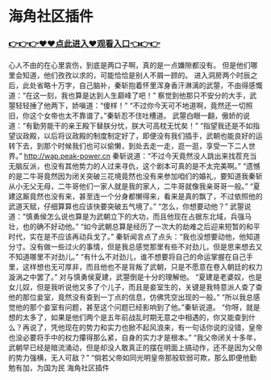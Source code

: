 # 海角社区插件

### <a href="http://www.baidu.com/link?url=ok3_Ml5QdPpOWDUDT8PseJcBKYiYUthhvs1MDf_XWaxIqoOiiz3h9rK40scs4rg4&wd">👉👉👉♥♥点此进入♥观看入口👈👉👉</a>

心人不由的在心里哀伤，到底是两口子啊，真的是一点嫌隙都没有。
    但是他们哪里会知道，他们孜孜以求的，可能恰恰是别人不屑一顾的。
    进入洞房两个时辰之后，此处省略十万字，自己脑补，秦斩抱着怀里浑身香汗淋漓的武曌，不由得感慨道：“在这一刻，我也算是达到人生巅峰了吧！”
    察觉到他那只不安分的大手，武曌轻轻捶了他两下，娇嗔道：“傻样！”
    “不过你今天可不地道啊，竟然还一切照旧，你这个女帝也太不靠谱了。”秦斩忍不住吐槽道。
    武曌白眼一翻，傲娇的说道：“有勤劳能干的亲王殿下替朕分忧，朕大可高枕无忧矣！”
    “指望我还是不如指望议政殿，以后将议政殿的制度制定好了，即便没有我们插手，武朝也能良好的运转下去，到那个时候我们也可以偷懒，到处去走一走，逛一逛，享受一下二人世界。”
    http://wap.peak-power.cn
    秦斩说道：“不过今天竟然没人跳出来找茬充当无脑反派，也没有其他势力的人过来寻仇，这个剧本可真的是不太完美啊。”
    “遗憾的是二牛哥竟然因为闭关突破三花境竟然也没有来参加咱们的婚礼，要知道我秦斩从小无父无母，二牛哥他们一家人就是我的家人，二牛哥就像我亲哥哥一般。”
    “夏建这厮竟然也没有来，甚至连一个分身都懒得来，看来是真的飘了，不过依照他的武道天赋，仔细算算也应该快要突破五气境了。”
    “怎么，你想要动他？”
    武曌说道：“慎勇侯怎么说也算是为武朝立下的大功，而且他现在占据东北域，兵强马壮，也的确不好动他。”
    “如今武朝总算是经历了一次大的劫难之后迎来短暂的和平时代，实在是不应该再动兵戈了。”
    秦斩闻言点了点头：“我也没想要动他，他知道分寸。没有做一些过火的事情，但是我总感觉那里有些不对劲儿，但是思来想去又不知道哪里不对劲儿。”
    “有什么不对劲儿，谁不想要将自己的命运掌握在自己手里，这样想也无可厚非，而且他也不是背叛了武朝，只是不愿意在卷入朝廷的权力漩涡之中罢了。”
    对与慎勇侯夏建，武曌倒是十分的理解他。
    “夏建是老婆奴，也是女儿奴，但是我听说他又多了个儿子，而且是妾室生的，关键是我特意派人查了查他的那位妾室，竟然没有查到一丁点的信息，仿佛凭空出现的一般。”
    “所以我总感觉他的那个妾室有问题，甚至这个问题已经影响到了他。”秦斩说道。
    “你呀，就是想的太多了，如果是他们两个是五年前战乱时期无意之中相遇的，你又能查到什么？再说了，凭他现在的势力和实力也掀不起风浪来，有一句话你说的没错，皇帝也没必要将手中的权力攥得那么紧，自身的实力才是根本。”
    “我父帝闭关十多年，武朝早已经是暗流涌动，但是却没人敢真正的摆在明面上搞动作，还不是因为父帝的势力强横，无人可敌？”
    “倘若父帝如同光明皇帝那般软弱可欺，那么即便他勤勉有加，为国为民
海角社区插件
